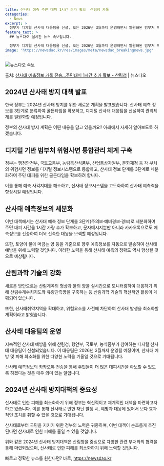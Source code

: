 ```yaml
---
title: 산사태 예측 주민 대피 1시간 추가 확보  산림청 카톡
categories:
  - News
excerpt: >
  정부가 디지털 산사태 대응팀을 신설, 오는 2026년 3월까지 운영하면서 일원화된 범부처 위험사면 통합관리체…
feature_text: >
  ## 뉴스다오 실시간 뉴스 속보입니다.

  정부가 디지털 산사태 대응팀을 신설, 오는 2026년 3월까지 운영하면서 일원화된 범부처 위험사면 통합관리체…
image: 'https://newsdao.kr/res/images/meta/newsdao_breakingnews.jpg'
---
```


![뉴스다오 속보](https://newsdao.kr/res/images/meta/newsdao_breakingnews.jpg)

<p>출처: <a href="https://newsdao.kr/3811" rel="dofollow">산사태 예측정보 카톡 전송…주민대피 1시간 추가 확보 - 산림청</a> | 뉴스다오</p>

<h2 data-ke-size="size26">2024년 산사태 방지 대책 발표</h2>
한국 정부는 2024년 산사태 방지를 위한 새로운 계획을 발표했습니다. 산사태 예측 정보를 3단계로 분류하여 골든타임을 확보하고, 디지털 산사태 대응팀을 신설하여 관리체계를 일원화할 예정입니다.

<p data-ke-size="size16">정부의 산사태 방지 계획은 어떤 내용을 담고 있을까요? 아래에서 자세히 알아보도록 하겠습니다.</p>

<h2 data-ke-size="size23">디지털 기반 범부처 위험사면 통합관리 체계 구축</h2>
정부는 행정안전부, 국토교통부, 농림축산식품부, 산업통상자원부, 문화재청 등 각 부처의 위험사면 정보를 디지털 정보시스템으로 통합하고, 산사태 정보 단계를 3단계로 세분화하여 주민 대피를 위한 골든타임을 확보하려 합니다.

<p data-ke-size="size16">이를 통해 예측 사각지대를 해소하고, 산사태 정보시스템을 고도화하여 산사태 예측력을 향상시킬 예정입니다.</p>

<h2 data-ke-size="size23">산사태 예측정보의 세분화</h2>
이번 대책에서는 산사태 예측 정보 단계를 3단계(주의보·예비경보·경보)로 세분화하여 주민 대피 시간을 1시간 가량 추가 확보하고, 문자메시지뿐만 아니라 카카오톡으로도 예측정보를 전송하여 더욱 신속한 대응을 모색할 예정입니다.

<p data-ke-size="size16">또한, 토양이 물에 머금는 양 등을 기준으로 향후 예측정보를 자동으로 발송하여 산사태 예방을 위해 노력할 것입니다. 이러한 노력을 통해 산사태 예측의 정확도 역시 향상될 것으로 예상됩니다.</p>

<h2 data-ke-size="size23">산림과학 기술의 강화</h2>
새로운 방안으로는 산림계곡의 형상과 물의 양을 실시간으로 모니터링하여 대응하기 위해 산림수계수치지도와 유량관측망을 구축하는 등 산림과학 기술의 혁신적인 활용이 계획되어 있습니다.

<p data-ke-size="size16">또한, 산사태취약지역을 확대하고, 위험요소를 사전에 차단하여 산사태 발생을 최소화할 계획이라고 밝혔습니다.</p>

<h2 data-ke-size="size23">산사태 대응팀의 운영</h2>
지속적인 산사태 예방을 위해 산림청, 행안부, 국토부, 농식품부가 참여하는 디지털 산사태 대응팀이 신설되었습니다. 이 대응팀은 2026년 3월까지 운영될 예정이며, 산사태 예방 및 피해 최소화를 위한 다양한 노력을 기울일 것으로 기대됩니다.

<p data-ke-size="size16">산사태 예측정보의 카카오톡 전송을 통해 주민들이 더 많은 대피시간을 확보할 수 있도록 하겠다는 것은 매우 의미 있는 일입니다.</p>

<h2 data-ke-size="size23">2024년 산사태 방지대책의 중요성</h2>
산사태로 인한 피해를 최소화하기 위해 정부는 혁신적이고 체계적인 대책을 마련하고자 하고 있습니다. 이를 통해 산사태로 인한 재난 발생 시, 예방과 대응에 있어서 보다 효과적인 조치를 취할 수 있을 것으로 기대됩니다.

<p data-ke-size="size16">산사태로부터 국민을 지키기 위한 정부의 노력은 귀중하며, 이번 대책이 순조롭게 추진된다면 산사태로 인한 피해를 줄일 수 있을 것입니다.</p>

위와 같은 2024년 산사태 방지대책은 산림청을 중심으로 다양한 관련 부처와의 협력을 통해 마련되었으며, 산사태로 인한 피해를 최소화하기 위해 노력할 것입니다. 

빠르고 정확한 뉴스를 원한다면? 바로, <a href="https://newsdao.kr" rel="dofollow">https://newsdao.kr</a>


